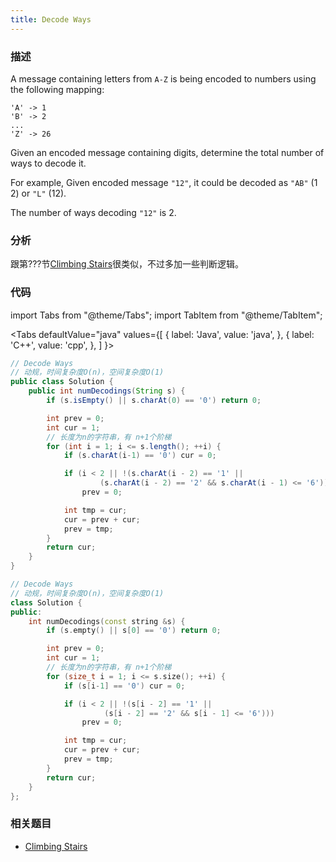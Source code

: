 ```yaml
---
title: Decode Ways
---
```


### 描述

A message containing letters from `A-Z` is being encoded to numbers using the following mapping:

```
'A' -> 1
'B' -> 2
...
'Z' -> 26
```

Given an encoded message containing digits, determine the total number of ways to decode it.

For example,
Given encoded message `"12"`, it could be decoded as `"AB"` (1 2) or `"L"` (12).

The number of ways decoding `"12"` is 2.

### 分析

跟第???节[Climbing Stairs](climbing-stairs.md)很类似，不过多加一些判断逻辑。

### 代码

import Tabs from "@theme/Tabs";
import TabItem from "@theme/TabItem";

<Tabs
defaultValue="java"
values={[
{ label: 'Java', value: 'java', },
{ label: 'C++', value: 'cpp', },
]
}>
<TabItem value="java">

```java
// Decode Ways
// 动规，时间复杂度O(n)，空间复杂度O(1)
public class Solution {
    public int numDecodings(String s) {
        if (s.isEmpty() || s.charAt(0) == '0') return 0;

        int prev = 0;
        int cur = 1;
        // 长度为n的字符串，有 n+1个阶梯
        for (int i = 1; i <= s.length(); ++i) {
            if (s.charAt(i-1) == '0') cur = 0;

            if (i < 2 || !(s.charAt(i - 2) == '1' ||
                    (s.charAt(i - 2) == '2' && s.charAt(i - 1) <= '6')))
                prev = 0;

            int tmp = cur;
            cur = prev + cur;
            prev = tmp;
        }
        return cur;
    }
}
```

</TabItem>
<TabItem value="cpp">

```cpp
// Decode Ways
// 动规，时间复杂度O(n)，空间复杂度O(1)
class Solution {
public:
    int numDecodings(const string &s) {
        if (s.empty() || s[0] == '0') return 0;

        int prev = 0;
        int cur = 1;
        // 长度为n的字符串，有 n+1个阶梯
        for (size_t i = 1; i <= s.size(); ++i) {
            if (s[i-1] == '0') cur = 0;

            if (i < 2 || !(s[i - 2] == '1' ||
                     (s[i - 2] == '2' && s[i - 1] <= '6')))
                prev = 0;

            int tmp = cur;
            cur = prev + cur;
            prev = tmp;
        }
        return cur;
    }
};
```

</TabItem>
</Tabs>

### 相关题目

- [Climbing Stairs](climbing-stairs.md)
